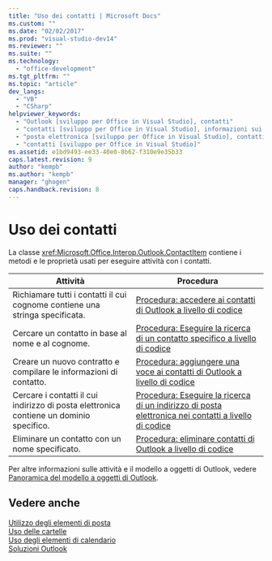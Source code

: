 ```yaml
---
title: "Uso dei contatti | Microsoft Docs"
ms.custom: ""
ms.date: "02/02/2017"
ms.prod: "visual-studio-dev14"
ms.reviewer: ""
ms.suite: ""
ms.technology: 
  - "office-development"
ms.tgt_pltfrm: ""
ms.topic: "article"
dev_langs: 
  - "VB"
  - "CSharp"
helpviewer_keywords: 
  - "Outlook [sviluppo per Office in Visual Studio], contatti"
  - "contatti [sviluppo per Office in Visual Studio], informazioni sui contatti"
  - "posta elettronica [sviluppo per Office in Visual Studio], contatti"
  - "contatti [sviluppo per Office in Visual Studio]"
ms.assetid: e1bd9493-ee33-40e0-8b62-f310e9e35b33
caps.latest.revision: 9
author: "kempb"
ms.author: "kempb"
manager: "ghogen"
caps.handback.revision: 8
---
```

# Uso dei contatti
  La classe <xref:Microsoft.Office.Interop.Outlook.ContactItem> contiene i metodi e le proprietà usati per eseguire attività con i contatti.  
  
|Attività|Procedura|  
|--------------|---------------|  
|Richiamare tutti i contatti il cui cognome contiene una stringa specificata.|[Procedura: accedere ai contatti di Outlook a livello di codice](../vsto/how-to-programmatically-access-outlook-contacts.md)|  
|Cercare un contatto in base al nome e al cognome.|[Procedura: Eseguire la ricerca di un contatto specifico a livello di codice](../vsto/how-to-programmatically-search-for-a-specific-contact.md)|  
|Creare un nuovo contratto e compilare le informazioni di contatto.|[Procedura: aggiungere una voce ai contatti di Outlook a livello di codice](../vsto/how-to-programmatically-add-an-entry-to-outlook-contacts.md)|  
|Cercare i contatti il cui indirizzo di posta elettronica contiene un dominio specifico.|[Procedura: Eseguire la ricerca di un indirizzo di posta elettronica nei contatti a livello di codice](../vsto/how-to-programmatically-search-for-an-e-mail-address-in-contacts.md)|  
|Eliminare un contatto con un nome specificato.|[Procedura: eliminare contatti di Outlook a livello di codice](../vsto/how-to-programmatically-delete-outlook-contacts.md)|  
  
 Per altre informazioni sulle attività e il modello a oggetti di Outlook, vedere [Panoramica del modello a oggetti di Outlook](../vsto/outlook-object-model-overview.md).  
  
## Vedere anche  
 [Utilizzo degli elementi di posta](../vsto/working-with-mail-items.md)   
 [Uso delle cartelle](../vsto/working-with-folders.md)   
 [Uso degli elementi di calendario](../vsto/working-with-calendar-items.md)   
 [Soluzioni Outlook](../vsto/outlook-solutions.md)  
  
  